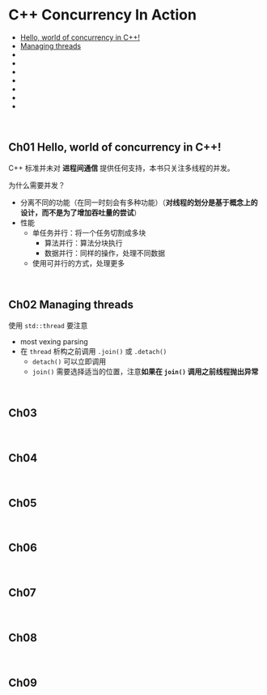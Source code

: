 # C++ Concurrency In Action

- [Hello, world of concurrency in C++!](#1)
- [Managing threads](#2)
- [](#3)
- [](#4)
- [](#5)
- [](#6)
- [](#7)
- [](#8)
- [](#9)


&nbsp;   
<a id="1"></a>
## Ch01 Hello, world of concurrency in C++!

C++ 标准并未对 **进程间通信** 提供任何支持，本书只关注多线程的并发。

为什么需要并发？

- 分离不同的功能（在同一时刻会有多种功能）（**对线程的划分是基于概念上的设计，而不是为了增加吞吐量的尝试**）
- 性能
  - 单任务并行：将一个任务切割成多块
      - 算法并行：算法分块执行
      - 数据并行：同样的操作，处理不同数据
  - 使用可并行的方式，处理更多


&nbsp;   
<a id="2"></a>
## Ch02 Managing threads

使用 `std::thread` 要注意

- most vexing parsing
- 在 `thread` 析构之前调用 `.join()` 或 `.detach()`
  - `detach()` 可以立即调用
  - `join()` 需要选择适当的位置，注意**如果在 `join()` 调用之前线程抛出异常**





&nbsp;   
<a id="3"></a>
## Ch03





&nbsp;   
<a id="4"></a>
## Ch04





&nbsp;   
<a id="5"></a>
## Ch05





&nbsp;   
<a id="6"></a>
## Ch06





&nbsp;   
<a id="7"></a>
## Ch07





&nbsp;   
<a id="8"></a>
## Ch08




&nbsp;   
<a id="9"></a>
## Ch09





